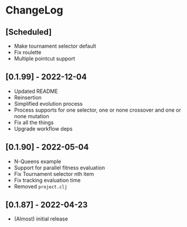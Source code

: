 # ChangeLog

## [Scheduled]

- Make tournament selector default
- Fix roulette
- Multiple pointcut support


## [0.1.99] - 2022-12-04

- Updated README
- Reinsertion
- Simplified evolution process
- Process supports for one selector, one or none crossover and one or none mutation
- Fix all the things
- Upgrade workflow deps


## [0.1.90] - 2022-05-04

- N-Queens example
- Support for parallel fitness evaluation
- Fix Tournament selector nth item
- Fix tracking evaluation time
- Removed `project.clj`


## [0.1.87] - 2022-04-23
- (Almost) initial release

[Unreleased]: https://github.com/kongeor/chickn/compare/v0.1.90...HEAD
[v0.1.87]: https://github.com/kongeor/chickn/compare/v0.1.87...v0.1.90
